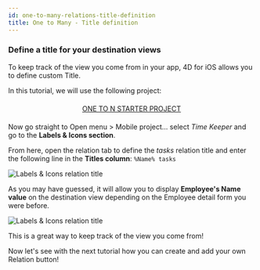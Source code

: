 ```yaml
---
id: one-to-many-relations-title-definition
title: One to Many - Title definition
---
```


### Define a title for your destination views

To keep track of the view you come from in your app, 4D for iOS allows you to define custom Title.

In this tutorial, we will use the following project:

<div style="text-align: center; margin-top: 20px; margin-bottom: 20px">
  <p>
    

<a class="button"
href="../assets/en/relations/OneToMany-TitleDefinition-TimeKeeper-StarterProject.zip">ONE TO N STARTER PROJECT</a>

  </p>
</div>

Now go straight to Open menu > Mobile project... select *Time Keeper* and go to the **Labels & Icons section**.

From here, open the relation tab to define the *tasks* relation title and enter the following line in the **Titles column**: ```%Name% tasks```

![Labels & Icons relation title](assets/en/relations/labels-icons-title-definition.png)

As you may have guessed, it will allow you to display **Employee's Name value** on the destination view depending on the Employee detail form you were before.

![Labels & Icons relation title](assets/en/relations/relations-title-definition.png)

This is a great way to keep track of the view you come from!

Now let's see with the next tutorial how you can create and add your own Relation button!